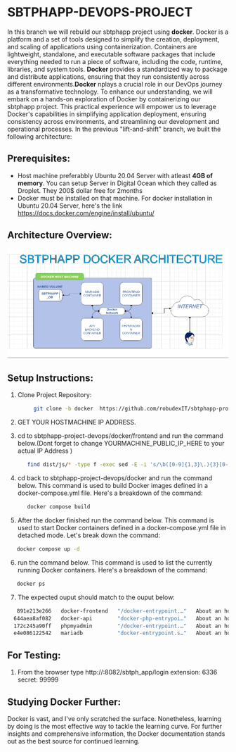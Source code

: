 # SBTPHAPP-DEVOPS-PROJECT

In this branch we will rebuild our sbtphapp project using **docker**.
Docker is a platform and a set of tools designed to simplify the creation, deployment, and scaling of applications using containerization. Containers are lightweight, standalone, and executable software packages that include everything needed to run a piece of software, including the code, runtime, libraries, and system tools. **Docker** provides a standardized way to package and distribute applications, ensuring that they run consistently across different environments.**Docker** nplays a crucial role in our DevOps journey as a transformative technology. To enhance our understanding, we will embark on a hands-on exploration of Docker by containerizing our sbtphapp project. This practical experience will empower us to leverage Docker's capabilities in simplifying application deployment, ensuring consistency across environments, and streamlining our development and operational processes.
In the previous "lift-and-shift" branch, we built the following architecture:


## Prerequisites:
  - Host machine preferabbly Ubuntu 20.04 Server with atleast **4GB of memory**. You can setup Server in Digital Ocean which they called as Droplet. They 200$ dollar free for 2months 
  - Docker must be installed on that machine. For docker installation in Ubuntu 20.04 Server, here's the link https://docs.docker.com/engine/install/ubuntu/
  



## Architecture Overview: 

![Previous Architecture](screenshots/sbtphapp_docker.png)


## Setup Instructions:

1. Clone Project Repository:<br />

   ```bash
        git clone -b docker  https://github.com/robudexIT/sbtphapp-project-devops.git
   ```
2. GET YOUR HOSTMACHINE IP ADDRESS. 

3. cd to sbtphapp-project-devops/docker/frontend and run the command below.(Dont forget to change YOURMACHINE_PUBLIC_IP_HERE to your actual IP Address )

   ```bash
      find dist/js/* -type f -exec sed -E -i 's/\b([0-9]{1,3}\.){3}[0-9]{1,3}:8081\b/YOURMACHINE_PUBLIC_IP_HERE:8081/g' {} +
   ```
4. cd back to sbtphapp-project-devops/docker and run the command below.
   This command is used to build Docker images defined in a docker-compose.yml file. Here's a breakdown of the command:

   ```bash
      docker compose build  
   ```
5. After the docker finished run the command below. This command is used to start Docker containers defined in a docker-compose.yml file in detached mode. Let's break down the command:
  
  ```bash
     docker compose up -d
  ```
6. run the command below. This command is used to list the currently running Docker containers. Here's a breakdown of the command:

  ```bash
     docker ps
  ```
7. The expected ouput should match to the ouput below:

  ```bash
     891e213e266   docker-frontend   "/docker-entrypoint.…"   About an hour ago   Up About an hour   0.0.0.0:8082->80/tcp, :::8082->80/tcp       docker-frontend-1
    644aea8af082   docker-api        "docker-php-entrypoi…"   About an hour ago   Up About an hour   0.0.0.0:8081->80/tcp, :::8081->80/tcp       docker-api-1
    172c245a90ff   phpmyadmin        "/docker-entrypoint.…"   About an hour ago   Up About an hour   0.0.0.0:8080->80/tcp, :::8080->80/tcp       docker-dbadmin-1
    e4e086122542   mariadb           "docker-entrypoint.s…"   About an hour ago   Up About an hour   0.0.0.0:3307->3306/tcp, :::3307->3306/tcp   docker-mariadb-1

  ```  

## For Testing:
  1. From the browser type http://<YOUR-MACHINE-PUBLIC-IP>:8082/sbtph_app/login
     extension: 6336 <br />
     secret: 99999   <br />


## Studying Docker Further:

 Docker is vast, and I've only scratched the surface. Nonetheless, learning by doing is the most effective way to tackle the learning curve. For further insights and comprehensive information, the Docker documentation stands out as the best source for continued learning.

 
    
  
